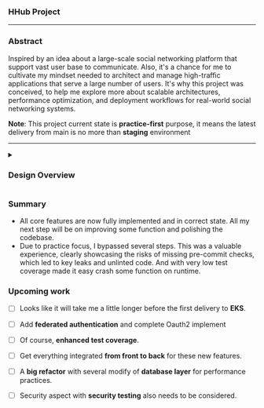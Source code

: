 <h3>HHub Project</h3>

---

<h3>Abstract </h3>

Inspired by an idea about a large-scale social networking platform that support vast user base to communicate. Also, it's a chance for me to cultivate my mindset needed to architect and manage high-traffic applications that serve a large number of users. It's why this project was conceived, to help me explore more about scalable architectures, performance optimization, and deployment workflows for real-world social networking systems.

**Note**: This project current state is **practice-first** purpose, it means the latest delivery from main is no more than **staging** environment

<!-- <div align="center" >
<img src="./docs/asserts/architect01.png" style="max-height:400px">
</div> -->
---

<details>
<summary>
  
  <h3>Design Overview</h3>
  
</summary>

| Service              | Main Tech Stack                   | Description                                                                              |
| -------------------- | --------------------------------- | ---------------------------------------------------------------------------------------- |
| API Gateway          | Java, Spring Boot                 | Single entry point for all request from client, routes and protects these service behind |
| Identity Provider    | Java, Spring Authorization Server | Manages user identities, handles user authentication and authorization                   |
| Profile Service      | Python with Django                | Resource server for user profile features                                                |
| Blog Service         | ASP.NET Core Web API              | Resource server for post features                                                        |
| Connection Service   | Go with Gin                       | Resource server for user connection features                                             |
| Notification Service | Node.js Express                   | Resource server for notification features                                                |

**Identity Provider**:

At first, I've chosen **Keycloak** as a part of my social system as **Single Sign-On (SSO)** server but then for more control with the work flow in the code base I transition to implement one by **Authorization Server of Spring Projects**. For the frontend, I registered a external client that supported authorization mechanism by **Authorization Code Grant** (**PKCE**). And the internal client, for these services (also gateway) was set up as **Authorization Resource Server**. Early on, I just issued **JWT** token format for _access token_ and _refresh token_, so the _gateway_ and _downstream services_ simply fetch from `/.well-know` endpoint to verify _access token_.

Now my `auth-server` now successfully handling **Authorization Code (PKCE)**, **Client Credentials**, and **Password Grant** flows. The next steps involve migrating to **federated authentication** with Google/GitHub/.. accounts, adding some necessary modifications and frontend integration to fully realize OAuth2 features.

**API Gateway**:

Build base on **Spring Cloud Gateway**. It serves as the single entry point for all clients, routing and load-balancing requests to downstream services. On behalf of its protected services to play a role as **OAuth2 Client** before external request to secured resource and be a **Resource Server** to validate the attached access token from request header.

To improve resilience, Resilience4J was added for rate limiting and circuit breaking, ensuring that transient failures or traffic spikes don’t cascade across the system.

**Blog Service**:

Build base on **.NET Core Web API**, its feature relate to how user post a new and provide interested feed page for them. Post and commend records has stored **Mongo DB** by MongoDB Driver. 

Previously, I use one **post** entity for both data persistence (writes) and data retrieval (reads). I'm now separating the model corresponds with these flow into saved post item from write and **feed** item will be propagated for consumption by followers. This paves the way for an upcoming **CQRS** implementation and some database layer modifications to achieve performance optimization practices.

Refactoring the codebase toward a **Hexagonal Architecture** is a lower priority right now.

**Connection Service**:

Is written in **Go** using the **Gin** framework. It manages user relationships—friendships and follows—and persists data in MySQL via the **GORM ORM**. The project follows a standard Go project layout, with a few customizations. The main logic here is around sending/receiving friend requests and following/being followed. Now I has add **Redis** boost performance for fetching follower and following data. Kafka integration for real-time notifications on new requests will be added after some UI updates.

**Profile Service**:

Implemented using **Django REST Framework** and managed with **Poetry**, the Profile Service stores user profiles in **PostgreSQL**. Its modular project structure makes it easy to extend and maintain. Currently, I rely on Django’s built-in ORM for migration schema.


**Notification Service**:

Build base on **NodeJS Express**, consume **Kafka** notification topic and store message to **Mongo DB**, support for user to get their notification. Exposing endpoints for users to retrieve their notifications is the first approach I chosen. I'll soon add push-notification support and more advanced delivery guarantees.


**HH Community UI**

The UI is developed in **ReactJS**, incorporating key libraries: **MUI** for component styling, **Styled Components** for custom theming, **Axios** for HTTP requests, **Redux** for state management, and **React Router DOM** for client-side navigation. Perhaps I can cover fullstack, but I recognize that the UI side isn’t my absolute strongest suit. This UI project still have more improvement in the coming updates.

</details>

<h3>Summary</h3>

- All core features are now fully implemented and in correct state. All my next step will be on improving some function and polishing the codebase.
- Due to practice focus, I bypassed several steps. This was a valuable experience, clearly showcasing the risks of missing pre-commit checks, which led to key leaks and unlinted code. And with very low test coverage made it easy crash some function on runtime.

<h3>Upcoming work</h3>

- [ ] Looks like it will take me a little longer before the first delivery to **EKS**.

- [ ] Add **federated authentication** and complete Oauth2 implement 

- [ ] Of course, **enhanced test coverage**.

- [ ] Get everything integrated **from front to back** for these new features.

- [ ] A **big refactor** with several modify of **database layer** for performance practices.

- [ ] Security aspect with **security testing** also needs to be considered.
